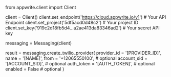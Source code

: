 from appwrite.client import Client

client = Client()
client.set_endpoint('https://cloud.appwrite.io/v1') # Your API Endpoint
client.set_project('5df5acd0d48c2') # Your project ID
client.set_key('919c2d18fb5d4...a2ae413da83346ad2') # Your secret API key

messaging = Messaging(client)

result = messaging.create_twilio_provider(
    provider_id = '[PROVIDER_ID]',
    name = '[NAME]',
    from = '+12065550100', # optional
    account_sid = '[ACCOUNT_SID]', # optional
    auth_token = '[AUTH_TOKEN]', # optional
    enabled = False # optional
)
